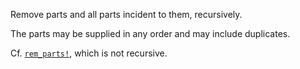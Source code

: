 Remove parts and all parts incident to them, recursively.

The parts may be supplied in any order and may include duplicates.

Cf. [`rem_parts!`](@ref), which is not recursive.
